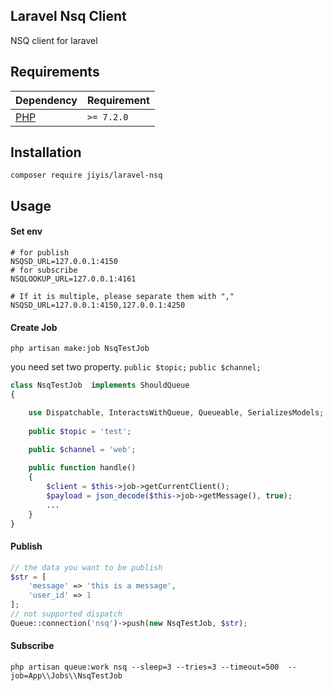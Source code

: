 ## Laravel Nsq Client
NSQ client for laravel

## Requirements

| Dependency | Requirement |
| -------- | -------- |
| [PHP](https://secure.php.net/manual/en/install.php) | `>= 7.2.0` |

## Installation
```
composer require jiyis/laravel-nsq
```

## Usage
#### Set env
```
# for publish
NSQSD_URL=127.0.0.1:4150 
# for subscribe
NSQLOOKUP_URL=127.0.0.1:4161 

# If it is multiple, please separate them with ","
NSQSD_URL=127.0.0.1:4150,127.0.0.1:4250
```
#### Create Job
```
php artisan make:job NsqTestJob
```
you need set two property. `public $topic;` `public $channel;`
```php
class NsqTestJob  implements ShouldQueue
{

    use Dispatchable, InteractsWithQueue, Queueable, SerializesModels;
 
    public $topic = 'test';
    
    public $channel = 'web';

    public function handle()
    {
        $client = $this->job->getCurrentClient();
        $payload = json_decode($this->job->getMessage(), true);
        ...
    }
}
```
#### Publish
```php
// the data you want to be publish 
$str = [
    'message' => 'this is a message',
    'user_id' => 1
];
// not supported dispatch
Queue::connection('nsq')->push(new NsqTestJob, $str);
```
#### Subscribe
```
php artisan queue:work nsq --sleep=3 --tries=3 --timeout=500  --job=App\\Jobs\\NsqTestJob  
```

